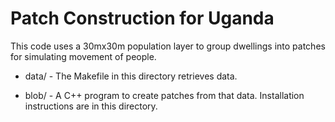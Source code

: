 # Patch Construction for Uganda

This code uses a 30mx30m population layer to group dwellings into patches
for simulating movement of people.

 * data/ - The Makefile in this directory retrieves data.
 
 * blob/ - A C++ program to create patches from that data.
   Installation instructions are in this directory.
